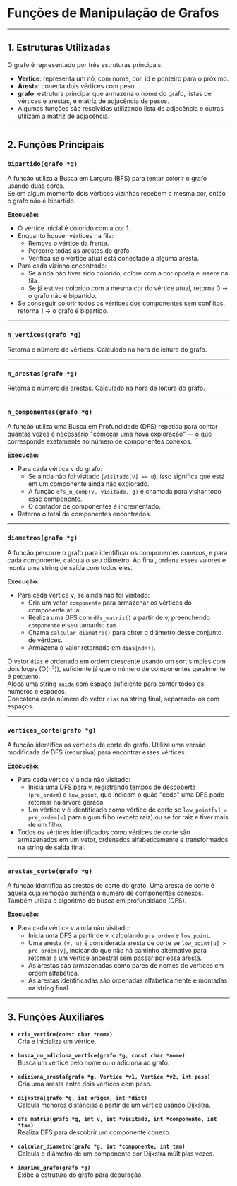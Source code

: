 # Funções de Manipulação de Grafos
---

## 1. Estruturas Utilizadas

O grafo é representado por três estruturas principais:

- **Vertice**: representa um nó, com nome, cor, id e ponteiro para o próximo.
- **Aresta**: conecta dois vértices com peso.
- **grafo**: estrutura principal que armazena o nome do grafo, listas de vértices e arestas, e matriz de adjacência de pesos.
- Algumas funções são resolvidas utilizando lista de adjacência e outras utilizam a matriz de adjacência.

---

## 2. Funções Principais

### `bipartido(grafo *g)`
A função utiliza a Busca em Largura (BFS) para tentar colorir o grafo usando duas cores.  
Se em algum momento dois vértices vizinhos recebem a mesma cor, então o grafo não é bipartido.

**Execução:**
- O vértice inicial é colorido com a cor 1.
- Enquanto houver vértices na fila:
  - Remove o vértice da frente.
  - Percorre todas as arestas do grafo.
  - Verifica se o vértice atual está conectado a alguma aresta.
- Para cada vizinho encontrado:
  - Se ainda não tiver sido colorido, colore com a cor oposta e insere na fila.
  - Se já estiver colorido com a mesma cor do vértice atual, retorna 0 → o grafo não é bipartido.
- Se conseguir colorir todos os vértices dos componentes sem conflitos, retorna 1 → o grafo é bipartido.

---

### `n_vertices(grafo *g)`
Retorna o número de vértices. Calculado na hora de leitura do grafo.

---

### `n_arestas(grafo *g)`
Retorna o número de arestas. Calculado na hora de leitura do grafo.

---

### `n_componentes(grafo *g)`
A função utiliza uma Busca em Profundidade (DFS) repetida para contar quantas vezes é necessário "começar uma nova exploração" — o que corresponde exatamente ao número de componentes conexos.

**Execução:**
- Para cada vértice v do grafo:
  - Se ainda não foi visitado (`visitado[v] == 0`), isso significa que está em um componente ainda não explorado.
  - A função `dfs_n_comp(v, visitado, g)` é chamada para visitar todo esse componente.
  - O contador de componentes é incrementado.
- Retorna o total de componentes encontrados.

---

### `diametros(grafo *g)`
A função percorre o grafo para identificar os componentes conexos, e para cada componente, calcula o seu diâmetro. Ao final, ordena esses valores e monta uma string de saída com todos eles.

**Execução:**
- Para cada vértice v, se ainda não foi visitado:
  - Cria um vetor `componente` para armazenar os vértices do componente atual.
  - Realiza uma DFS com `dfs_matriz()` a partir de v, preenchendo `componente` e seu tamanho `tam`.
  - Chama `calcular_diametro()` para obter o diâmetro desse conjunto de vértices.
  - Armazena o valor retornado em `dias[nd++]`.

O vetor `dias` é ordenado em ordem crescente usando um sort simples com dois loops (O(n²)), suficiente já que o número de componentes geralmente é pequeno.  
Aloca uma string `saida` com espaço suficiente para conter todos os números e espaços.  
Concatena cada número do vetor `dias` na string final, separando-os com espaços.

---

### `vertices_corte(grafo *g)`
A função identifica os vértices de corte do grafo. Utiliza uma versão modificada de DFS (recursiva) para encontrar esses vértices.

**Execução:**
- Para cada vértice v ainda não visitado:
  - Inicia uma DFS para v, registrando tempos de descoberta (`pre_ordem`) e `low_point`, que indicam o quão "cedo" uma DFS pode retornar na árvore gerada.
  - Um vértice v é identificado como vértice de corte se `low_point[v] ≥ pre_ordem[v]` para algum filho (exceto raiz) ou se for raiz e tiver mais de um filho.
- Todos os vértices identificados como vértices de corte são armazenados em um vetor, ordenados alfabeticamente e transformados na string de saída final.

---

### `arestas_corte(grafo *g)`
A função identifica as arestas de corte do grafo. Uma aresta de corte é aquela cuja remoção aumenta o número de componentes conexos. Também utiliza o algoritmo de busca em profundidade (DFS).

**Execução:**
- Para cada vértice v ainda não visitado:
  - Inicia uma DFS a partir de v, calculando `pre_ordem` e `low_point`.
  - Uma aresta `(v, u)` é considerada aresta de corte se `low_point[u] > pre_ordem[v]`, indicando que não há caminho alternativo para retornar a um vértice ancestral sem passar por essa aresta.
  - As arestas são armazenadas como pares de nomes de vértices em ordem alfabética.
  - As arestas identificadas são ordenadas alfabeticamente e montadas na string final.

---

## 3. Funções Auxiliares

- **`cria_vertice(const char *nome)`**  
  Cria e inicializa um vértice.

- **`busca_ou_adiciona_vertice(grafo *g, const char *nome)`**  
  Busca um vértice pelo nome ou o adiciona ao grafo.

- **`adiciona_aresta(grafo *g, Vertice *v1, Vertice *v2, int peso)`**  
  Cria uma aresta entre dois vértices com peso.

- **`dijkstra(grafo *g, int origem, int *dist)`**  
  Calcula menores distâncias a partir de um vértice usando Dijkstra.

- **`dfs_matriz(grafo *g, int v, int *visitado, int *componente, int *tam)`**  
  Realiza DFS para descobrir um componente conexo.

- **`calcular_diametro(grafo *g, int *componente, int tam)`**  
  Calcula o diâmetro de um componente por Dijkstra múltiplas vezes.

- **`imprime_grafo(grafo *g)`**  
  Exibe a estrutura do grafo para depuração.
